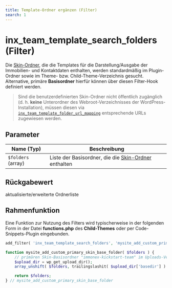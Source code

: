 ```yaml
---
title: Template-Ordner ergänzen (Filter)
search: 1
---
```


# inx_team_template_search_folders (Filter)

Die [Skin-Ordner](skins.html), die die Templates für die Darstellung/Ausgabe der Immobilien- und Kontaktdaten enthalten, werden standardmäßig im Plugin-Ordner sowie im Theme- bzw. Child-Theme-Verzeichnis gesucht. Alternative, primäre **Basisordner** hierfür können über diesen Filter-Hook definiert werden.

> Sind die benutzerdefinierten Skin-Ordner nicht öffentlich zugänglich (d. h. **keine** Unterordner des Webroot-Verzeichnisses der WordPress-Installation), müssen diesen via [`inx_team_template_folder_url_mapping`](filter-inx-team-template-folder-url-mappings.html) entsprechende URLs zugewiesen werden.

## Parameter

| Name (Typ) | Beschreibung |
| ---------- | ------------ |
| `$folders` (array) | Liste der Basisordner, die die [Skin-Ordner](skins.html) enthalten |

## Rückgabewert

aktualisierte/erweiterte Ordnerliste

## Rahmenfunktion

Eine Funktion zur Nutzung des Filters wird typischerweise in der folgenden Form in der Datei **functions.php** des **Child-Themes** oder per Code-Snippets-Plugin eingebunden.

```php
add_filter( 'inx_team_template_search_folders', 'mysite_add_custom_primary_skin_base_folder' );

function mysite_add_custom_primary_skin_base_folder( $folders ) {
	// primären Skin-Basisordner "immonex-kickstart-team" im Uploads-Verzeichnis ergänzen
	$upload_dir = wp_get_upload_dir();
	array_unshift( $folders, trailingslashit( $upload_dir['basedir'] ) . 'immonex-kickstart-team' );

	return $folders;
} // mysite_add_custom_primary_skin_base_folder
```